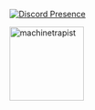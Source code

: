 [![Discord Presence](https://lanyard-profile-readme.vercel.app/api/183355348646625280?theme=dark&bg=18191c&animated=false&hideDiscrim=true&borderRadius=30px)](https://discord.com/users/183355348646625280)


<div>
    <div>
    <img src="https://count.getloli.com/get/@:clay17k?theme=clay17k" alt="machinetrapist" height="130px"/>
        </div>
<div>

